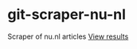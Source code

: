 # git-scraper-nu-nl
Scraper of nu.nl articles
[View results](https://flatgithub.com/lassebenni/git-scraper-nu-nl/blob/main/headlines.json)
